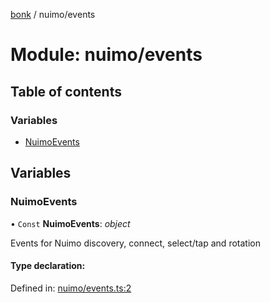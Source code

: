 [bonk](../README.md) / nuimo/events

# Module: nuimo/events

## Table of contents

### Variables

- [NuimoEvents](nuimo_events.md#nuimoevents)

## Variables

### NuimoEvents

• `Const` **NuimoEvents**: *object*

Events for Nuimo discovery, connect, select/tap and rotation

#### Type declaration:

Defined in: [nuimo/events.ts:2](https://github.com/expandrew/media-cube/blob/02306f2/bonk/src/devices/nuimo/events.ts#L2)
